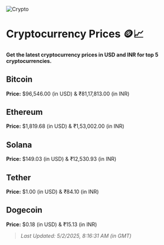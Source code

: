 
![Crypto](https://www.techguide.com.au/wp-content/uploads/2020/11/crypto3.jpeg)

# Cryptocurrency Prices 🪙📈

#### Get the latest cryptocurrency prices in USD and INR for top 5 cryptocurrencies.

## Bitcoin

**Price:** $96,546.00 (in USD) & ₹81,17,813.00 (in INR)

## Ethereum

**Price:** $1,819.68 (in USD) & ₹1,53,002.00 (in INR)

## Solana

**Price:** $149.03 (in USD) & ₹12,530.93 (in INR)

## Tether

**Price:** $1.00 (in USD) & ₹84.10 (in INR)

## Dogecoin

**Price:** $0.18 (in USD) & ₹15.13 (in INR)

> _Last Updated: 5/2/2025, 8:16:31 AM (in GMT)_
